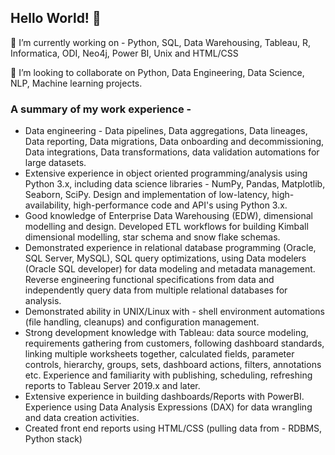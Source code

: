## Hello World! 👋


🔭 I’m currently working on - Python, SQL, Data Warehousing, Tableau, R, Informatica, ODI, Neo4j, Power BI, Unix and HTML/CSS

👯 I’m looking to collaborate on Python, Data Engineering, Data Science, NLP, Machine learning projects.


### A summary of my work experience - 

- Data engineering - Data pipelines, Data aggregations, Data lineages, Data reporting, Data migrations, Data onboarding and decommissioning, Data integrations, Data transformations, data validation automations for large datasets.
- Extensive experience in object oriented programming/analysis using Python 3.x, including data science libraries - NumPy, Pandas, Matplotlib, Seaborn, SciPy. Design and implementation of low-latency, high-availability, high-performance code and API's using Python 3.x.
- Good knowledge of Enterprise Data Warehousing (EDW), dimensional modelling and design. Developed ETL workflows for building Kimball dimensional modelling, star schema and snow flake schemas.
- Demonstrated experience in relational database programming (Oracle, SQL Server, MySQL), SQL query optimizations, using Data modelers (Oracle SQL developer) for data modeling and metadata management. Reverse engineering functional specifications from data and independently query data from multiple relational databases for analysis.
- Demonstrated ability in UNIX/Linux with - shell environment automations (file handling, cleanups) and configuration management.
- Strong development knowledge with Tableau: data source modeling, requirements gathering from customers, following dashboard standards, linking multiple worksheets together, calculated fields, parameter controls, hierarchy, groups, sets, dashboard actions, filters, annotations etc. Experience and familiarity with publishing, scheduling, refreshing reports to Tableau Server 2019.x and later.
- Extensive experience in building dashboards/Reports with PowerBI. Experience using Data Analysis Expressions (DAX) for data wrangling and data creation activities.
- Created front end reports using HTML/CSS (pulling data from - RDBMS, Python stack)

